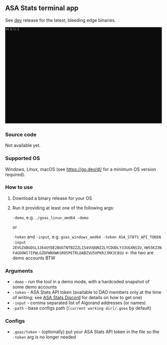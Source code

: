 ## ASA Stats terminal app

See [dev](https://github.com/dragmz/goas-release/releases/tag/dev) release for the latest, bleeding edge binaries.

![](./goas.gif)

### Source code

Not available yet.

### Supported OS

Windows, Linux, macOS (see https://go.dev/dl/ for a minimum OS version required).

### How to use

1. Download a binary release for your OS
2. Run it providing at least one of the following args:

    `-demo`, e.g. `./goas_linux_amd64 -demo`
    
    or
    
    `-token` and `-input`, e.g. `goas_windows_amd64 -token ASA_STATS_API_TOKEN -input 2EVGZ4BGOSL3J64UYDE2BUGTNTBZZZLI54VUQQNZZLYCDODLY33UGXNSIU,VW55KZ3NF4GDOWI7IPWLGZDFWNXWKSRD5PETRLDABZVU5XPKRJJRK3CBSU` <- the two are demo accounts BTW

### Arguments

- `-demo` - run the tool in a demo mode, with a hardcoded snapshot of some demo accounts
- `-token` - ASA Stats API token (available to DAO members only at the time of writing; see [ASA Stats Discord](https://discord.gg/Vjx7w7pAC7) for details on how to get one)
- `-input` - comma separated list of Algorand addresses (or names)
- `-path` - base configs path (`[current working dir]/.goas` by default)

### Configs

- `.goas/token` - (optionally) put your ASA Stats API token in the file so the `-token` arg is no longer needed
